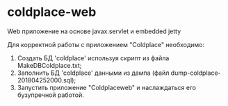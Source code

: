 # coldplace-web
Web приложение на основе javax.servlet и embedded jetty

Для корректной работы с приложением "Coldplace" необходимо:
1. Создать БД 'coldplace' используя скрипт из файла MakeDBColdplace.txt;
2. Заполнить БД 'coldplace' данными из дампа (файл dump-coldplace-201804252000.sql);
3. Запустить приложение "Coldplaceweb" и наслаждаться его бузупречной работой.